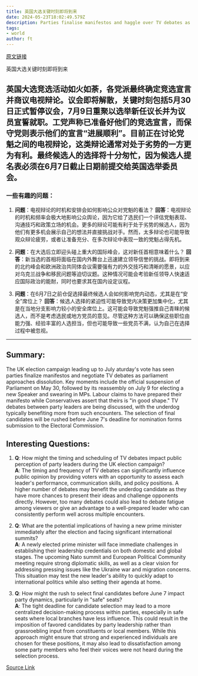 ```yaml
---
title: 英国大选关键时刻即将到来
date: 2024-05-23T18:02:49.579Z
description: Parties finalise manifestos and haggle over TV debates as parliament races towards dissolution ahead of July 4 vote
tags: 
- world
author: ft
---
```


[原文链接](https://ft.com/content/189d6750-1f78-43ef-9a24-e0fbcd39fe09)

英国大选关键时刻即将到来

## 英国大选竞选活动如火如荼，各党派最终确定竞选宣言并商议电视辩论。议会即将解散，关键时刻包括5月30日正式暂停议会，7月9日重聚以选举新任议长并为议员宣誓就职。工党声称已准备好他们的竞选宣言，而保守党则表示他们的宣言“进展顺利”。目前正在讨论党魁之间的电视辩论，这类辩论通常对处于劣势的一方更为有利。最终候选人的选择将十分匆忙，因为候选人提名表必须在6月7日截止日期前提交给英国选举委员会。

### 一些有趣的问题：

1. **问题**：电视辩论的时机和安排会如何影响公众对党魁的看法？
   **回答**：电视辩论的时机和频率会极大地影响公众舆论，因为它给了选民们一个评估党魁表现、沟通技巧和政策立场的机会。更多的辩论可能有利于处于劣势的候选人，因为他们有更多机会展示自己的想法并直接挑战对手。然而，太多辩论也可能导致观众辩论疲劳，或者让准备充分、在多次辩论中表现一致的党魁占得先机。

2. **问题**：在大选后立即迎头碰上重大的国际峰会，这对新任首相意味着什么？
   **回答**：新当选的首相将面临在国内外舞台上迅速建立领导信誉的挑战。即将到来的北约峰会和欧洲政治共同体会议需要强有力的外交技巧和清晰的愿景，以应对乌克兰战争和移民问题等迫切议题。这种情况可能会考验新任领导人快速适应国际政治的能耐，同时也要求其在国内设定议程。

3. **问题**：在6月7日之前仓促选择最终候选人会如何影响党内动态，尤其是在“安全”席位上？
   **回答**：候选人选择的紧迫性可能导致党内决策更加集中化，尤其是在当地分支影响力较小的安全席位上。这可能会导致党魁强推自己青睐的候选人，而不是考虑选民或地方党员的意见。尽管这种方法可以确保这些职位由能力强、经验丰富的人选担当，但也可能导致一些党员不满，认为自己在选择过程中被忽视。

---

## Summary:
The UK election campaign leading up to July aturday's vote has seen parties finalize manifestos and negotiate TV debates as parliament approaches dissolution. Key moments include the official suspension of Parliament on May 30, followed by its reassembly on July 9 for electing a new Speaker and swearing in MPs. Labour claims to have prepared their manifesto while Conservatives assert that theirs is "in good shape." TV debates between party leaders are being discussed, with the underdog typically benefiting more from such encounters. The selection of final candidates will be rushed before June 7's deadline for nomination forms submission to the Electoral Commission.

## Interesting Questions:
1. **Q**: How might the timing and scheduling of TV debates impact public perception of party leaders during the UK election campaign?  
    **A**: The timing and frequency of TV debates can significantly influence public opinion by providing voters with an opportunity to assess each leader's performance, communication skills, and policy positions. A higher number of debates may benefit the underdog candidate as they have more chances to present their ideas and challenge opponents directly. However, too many debates could also lead to debate fatigue among viewers or give an advantage to a well-prepared leader who can consistently perform well across multiple encounters.
   
2. **Q**: What are the potential implications of having a new prime minister immediately after the election and facing significant international summits?  
    **A**: A newly elected prime minister will face immediate challenges in establishing their leadership credentials on both domestic and global stages. The upcoming Nato summit and European Political Community meeting require strong diplomatic skills, as well as a clear vision for addressing pressing issues like the Ukraine war and migration concerns. This situation may test the new leader's ability to quickly adapt to international politics while also setting their agenda at home.
   
3. **Q**: How might the rush to select final candidates before June 7 impact party dynamics, particularly in "safe" seats?  
    **A**: The tight deadline for candidate selection may lead to a more centralized decision-making process within parties, especially in safe seats where local branches have less influence. This could result in the imposition of favored candidates by party leadership rather than grassroebling input from constituents or local members. While this approach might ensure that strong and experienced individuals are chosen for these positions, it may also lead to dissatisfaction among some party members who feel their voices were not heard during the selection process.

[Source Link](https://ft.com/content/189d6750-1f78-43ef-9a24-e0fbcd39fe09)

